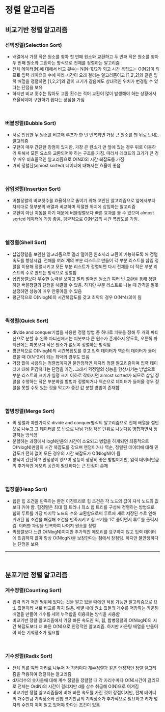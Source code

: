 
# 정렬 알고리즘
## 비교기반 정렬 알고리즘
### 선택정렬(Selection Sort)
- 배열에서 가장 작은 원소를 찾아 첫 번째 원소와 교환하고 두 번째 작은 원소를 찾아 두 번째 원소와 교환하는 방식으로 전체를 정렬하는 알고리즘
- 전체 데이터(N)에 대해서 비교 횟수는 N(N-1)/2가 되고 시간 복잡도는 O(N2)이 되므로 입력 데이터의 수에 따라 시간이 오래 걸리는 알고리즘이고 [1,2’,2]와 같은 입력 배열을 정렬하면 [1,2,2’]와 같이 크기가 같음에도 상대적인 위치가 변경될 수 있다는 단점을 보유
- 하지만 비교 횟수는 많아도 교환 횟수는 적어 교환이 많이 발생해야 하는 상황에서 효율적이며 구현하기 쉽다는 장점을 가짐


<br>

### 버블정렬(Bubble Sort)
- 서로 인접한 두 원소를 비교해 루프가 한 번 반복되면 가장 큰 원소를 맨 뒤로 보내는 알고리즘
- 구현이 매우 간단한 장점이 있지만, 가장 큰 원소가 맨 앞에 있는 경우 뒤로 이동하기 위해서 모든 요소와 교환되어야 하는 구조를 가짐. 따라서 레코드의 크기가 큰 경우 매우 비효율적인 알고리즘으로 O(N2)의 시간 복잡도를 가짐
- 거의 정렬된(almost sorted) 데이터에 대해서는 효율이 좋음


<br>

### 삽입정렬(Insertion Sort)
- 버블정렬의 비교횟수를 효율적으로 줄이기 위해 고안된 알고리즘으로 앞에서부터 차례대로 뒷부분의 배열과 비교하며 적절한 위치에 삽입하는 알고리즘
- 교환이 아닌 이동을 하기 때문에 버블정렬보다 빠른 효과를 볼 수 있으며 almost sorted 데이터에 가장 좋음, 평균적으로 O(N^2)의 시간 복잡도를 가짐.


<br>

### 쉘정렬(Shell Sort)
- 삽입정렬을 보완한 알고리즘으로 멀리 떨어진 원소끼리 교환이 가능하도록 해 정렬 속도를 향상시킴. 전체를 여러 개의 부분 리스트로 만들어 각 부분 리스트를 삽입 정렬을 이용해 정렬시키고 모든 부분 리스트가 정렬되면 다시 전체를 더 적은 부분 리스트의 수로 만드는 방식으로 정렬함
- 삽입정렬보다 우수한 능력을 보이고 멀리 떨어진 원소간 여러 번 교환을 통해 정렬하던 버블정렬의 단점을 해결할 수 있음. 하지만 부분 리스트로 나눌 때 간격을 잘못 설정하면 성능이 매우 안좋아질 수 있음
- 평균적으로 O(NlogN)의 시간복잡도를 갖고 최악의 경우 O(N^4/3)이 됨


<br>

### 퀵정렬(Quick Sort)
- divide and conquer기법을 사용한 정렬 방법 중 하나로 피봇을 정해 두 개의 파티션으로 분할 후 왼쪽 파티션에서는 피봇보다 큰 원소가 존재하지 않도록, 오른쪽 파티션에는 피봇보다 작은 원소가 없도록 정렬하는 방식임
- 평균적으로 O(NlogN)의 시간복잡도를 갖고 입력 데이터가 역순의 데이터가 들어왔을 때 O(N^2)이 되는 최악의 경우도 있음
- 가장 많이 사용되는 정렬법이지만 불안정적인 제자리 정렬 알고리즘이며 입력 데이터에 대해 민감하다는 단점을 가짐. 그래서 퀵정렬의 성능을 향상시키는 방법으로 부분 리스트의 크기가 일정 크기 이하로 작아지면 almost sorted가 되므로 삽입 정렬을 수행하는 작은 부분화일 방법과 정렬되거나 역순으로 데이터가 들어올 경우 정렬을 못할 수도 있는 것을 막고자 중간 값 분할 방법이 존재함


<br>

### 합병정렬(Merge Sort)
- 퀵 정렬과 마찬가지로 divide and conquer방식의 알고리즘으로 전체 배열을 절반으로 나누고 그 데이터를 또 반으로 나눠 가장 작은 단위로 나눈다음 병합하면서 정렬하는 방식임
- 분할하는 과정에서 logN만큼의 시간이 소요되고 병합을 하게되면 최종적으로 O(NlogN)만큼의 시간 복잡도를 갖으며 랜덤이거나 역순, 정렬된 데이터에 대해 민감도가 전혀 없어 모든 경우의 시간 복잡도가 O(NlogN)이 됨
- 방식이 간단하고 안정성이 있으며 성능이 상당히 좋은 방법이지만, 입력 데이터만큼의 추가적인 메모리 공간이 필요하다는 큰 단점이 존재


<br>

### 힙정렬(Heap Sort)
- 힙은 힙 조건을 만족하는 완전 이진트리로 힙 조건은 각 노드의 값이 자식 노드의 값보다 커야 함. 힙정렬은 최대 힙 트리나 최소 힙 트리를 구성해 정렬하는 방법으로 힙의 루트를 가장 마지막 노드의 수와 교환함으로써 루트에 새로 저장된 수로 인해 위배된 힙 조건을 해결해 조건을 만족시키고 힙 크기를 1로 줄이면서 루트를 출력시킴. 이러한 과정을 반복하여 나머지 원소를 정렬
- 퀵정렬보다 느린 O(NlogN)이지만 추가적인 메모리를 요구하지 않고 입력 데이터에 민감하지 않아 항상 O(NlogN)을 보장한다는 점에서 장점임. 하지만 불안정하다는 단점을 보유

--------------------------------

<br>

## 분포기반 정렬 알고리즘
### 계수정렬(Counting Sort)
- 입력 키가 어떤 범위에 있다는 것을 알고 있을 때에만 적용 가능한 알고리즘으로 요소 값들끼리 서로 비교를 하지 않음. 배열 내에 원소 값들의 개수를 저장하는 카운팅 배열을 만들어 개수를 세어 누적합을 이용하는 방식을 사용함
- 비교기반 정렬 알고리즘에서 가장 빠른 속도인 퀵, 힙, 합병정렬의 O(NlogN)의 시간 복잡도보다 더 빠른 O(N)으로 안정적인 알고리즘. 하지만 카운팅 배열을 만들어야 하는 기억장소가 필요함


<br>

### 기수정렬(Radix Sort)
- 전체 키를 여러 자리로 나누어 각 자리마다 계수정렬과 같은 안정적인 정렬 알고리즘을 적용하여 정렬하는 알고리즘
- d자리수의 숫자들에 대해 계수 정렬을 정렬할 때 각 자리수마다 O(N)시간이 걸리므로 전체는 O(dN)의 시간이 걸리지만 d를 상수 취급해 O(N)으로 여겨짐
- 비교기반 정렬 알고리즘들에 비해 빠른 속도를 가진 것이 장점이지만, 전체 데이터의 개수만큼 기억장소와 진법 크기만큼의 기억장소가 추가적으로 필요하고 키가 몇 자리 수인지 이미 알고 있어야 한다는 조건이 있음
